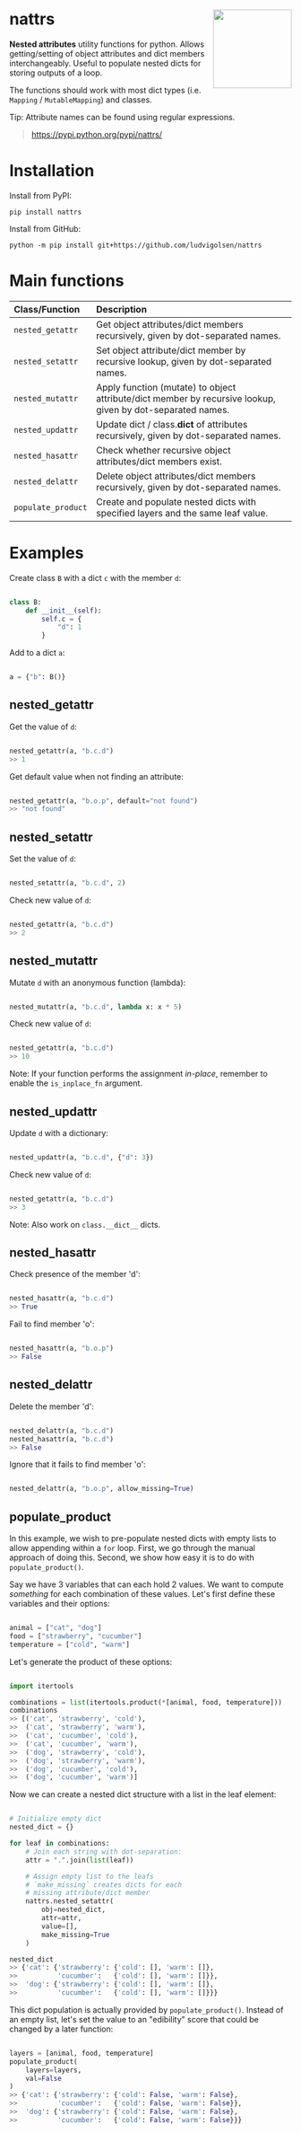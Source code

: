 
# nattrs <a href='https://github.com/LudvigOlsen/nattrs'><img src='https://github.com/LudvigOlsen/nattrs/blob/main/nattrs_242x280_259dpi.png' align="right" height="140" /></a>

**Nested attributes** utility functions for python. Allows getting/setting of object attributes and dict members interchangeably.
Useful to populate nested dicts for storing outputs of a loop.

The functions should work with most dict types (i.e. `Mapping` / `MutableMapping`) and classes.

Tip: Attribute names can be found using regular expressions.

> https://pypi.python.org/pypi/nattrs/     


# Installation

Install from PyPI:

```shell
pip install nattrs
```

Install from GitHub:

```shell
python -m pip install git+https://github.com/ludvigolsen/nattrs
```


# Main functions

| Class/Function     | Description                                                                                                |
| :----------------- | :--------------------------------------------------------------------------------------------------------- |
| `nested_getattr`   | Get object attributes/dict members recursively, given by dot-separated names.                              |
| `nested_setattr`   | Set object attribute/dict member by recursive lookup, given by dot-separated names.                        |
| `nested_mutattr`   | Apply function (mutate) to object attribute/dict member by recursive lookup, given by dot-separated names. |
| `nested_updattr`   | Update dict / class.__dict__ of attributes recursively, given by dot-separated names.                      |
| `nested_hasattr`   | Check whether recursive object attributes/dict members exist.                                              |
| `nested_delattr`   | Delete object attributes/dict members recursively, given by dot-separated names.                           |
| `populate_product` | Create and populate nested dicts with specified layers and the same leaf value.                            |


# Examples

Create class `B` with a dict `c` with the member `d`:

```python

class B:
    def __init__(self):
        self.c = {
            "d": 1
        }

```

Add to a dict `a`:

```python

a = {"b": B()}

```

## nested_getattr

Get the value of `d`:

```python

nested_getattr(a, "b.c.d")
>> 1

```

Get default value when not finding an attribute:

```python

nested_getattr(a, "b.o.p", default="not found")
>> "not found"

```

## nested_setattr

Set the value of `d`:

```python

nested_setattr(a, "b.c.d", 2)

```

Check new value of `d`:

```python

nested_getattr(a, "b.c.d")
>> 2

```

## nested_mutattr

Mutate `d` with an anonymous function (lambda):

```python

nested_mutattr(a, "b.c.d", lambda x: x * 5)

```

Check new value of `d`:

```python

nested_getattr(a, "b.c.d")
>> 10

```

Note: If your function performs the assignment *in-place*, remember to enable the `is_inplace_fn` argument.

## nested_updattr

Update `d` with a dictionary:

```python

nested_updattr(a, "b.c.d", {"d": 3})

```

Check new value of `d`:

```python

nested_getattr(a, "b.c.d")
>> 3

```

Note: Also work on `class.__dict__` dicts.


## nested_hasattr

Check presence of the member 'd':

```python

nested_hasattr(a, "b.c.d")
>> True

```

Fail to find member 'o':

```python

nested_hasattr(a, "b.o.p")
>> False

```

## nested_delattr

Delete the member 'd':

```python

nested_delattr(a, "b.c.d")
nested_hasattr(a, "b.c.d")
>> False

```

Ignore that it fails to find member 'o':

```python

nested_delattr(a, "b.o.p", allow_missing=True)

```

## populate_product

In this example, we wish to pre-populate nested dicts with empty lists to allow appending within a `for` loop. First, we go through the manual approach of doing this. Second, we show how easy it is to do with `populate_product()`. 

Say we have 3 variables that can each hold 2 values. We want to compute *something* for each combination of these values. Let's first define these variables and their options:

```python

animal = ["cat", "dog"]
food = ["strawberry", "cucumber"]
temperature = ["cold", "warm"]

```

Let's generate the product of these options:

```python

import itertools

combinations = list(itertools.product(*[animal, food, temperature]))
combinations
>> [('cat', 'strawberry', 'cold'),
>>  ('cat', 'strawberry', 'warm'),
>>  ('cat', 'cucumber', 'cold'),
>>  ('cat', 'cucumber', 'warm'),
>>  ('dog', 'strawberry', 'cold'),
>>  ('dog', 'strawberry', 'warm'),
>>  ('dog', 'cucumber', 'cold'),
>>  ('dog', 'cucumber', 'warm')]

```

Now we can create a nested dict structure with a list in the leaf element:

```python

# Initialize empty dict
nested_dict = {}

for leaf in combinations:
    # Join each string with dot-separation:
    attr = ".".join(list(leaf))

    # Assign empty list to the leafs
    # `make_missing` creates dicts for each 
    # missing attribute/dict member
    nattrs.nested_setattr(
        obj=nested_dict,
        attr=attr,
        value=[],
        make_missing=True
    )

nested_dict
>> {'cat': {'strawberry': {'cold': [], 'warm': []},
>>          'cucumber':   {'cold': [], 'warm': []}},
>>  'dog': {'strawberry': {'cold': [], 'warm': []},
>>          'cucumber':   {'cold': [], 'warm': []}}}

```

This dict population is actually provided by `populate_product()`. Instead of an empty list, let's set the value to an "edibility" score that could be changed by a later function:

```python

layers = [animal, food, temperature]
populate_product(
    layers=layers,
    val=False
)
>> {'cat': {'strawberry': {'cold': False, 'warm': False},
>>          'cucumber':   {'cold': False, 'warm': False}},
>>  'dog': {'strawberry': {'cold': False, 'warm': False},
>>          'cucumber':   {'cold': False, 'warm': False}}}

```